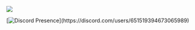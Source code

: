 ![](https://komarev.com/ghpvc/?username=0x0jx&color=blueviolet)

[![Discord Presence](https://lanyard-profile-readme.vercel.app/api/651519394673065989?theme=light&bg=809ecf&animated=false&hideDiscrim=true&borderRadius=30px&idleMessage=Probably%20doing%20something%20else...)](https://discord.com/users/651519394673065989)
